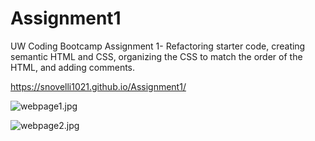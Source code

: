 # Assignment1

<!--Project Information-->
UW Coding Bootcamp Assignment 1- Refactoring starter code, creating semantic HTML and CSS, organizing the CSS to match the order of the HTML, and adding comments.

<!--Web Page link-->
https://snovelli1021.github.io/Assignment1/

<!--Inserting screenshots using markdown insert image-->
![webpage1.jpg](/homework/hw1/assignment/assets/images/webpage1.jpg)

![webpage2.jpg](/homework/hw1/assignment/assets/images/webpage2.jpg)


